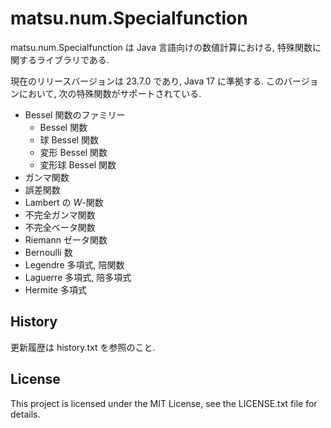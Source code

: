 # matsu.num.Specialfunction
matsu.num.Specialfunction は Java 言語向けの数値計算における, 特殊関数に関するライブラリである.

現在のリリースバージョンは 23.7.0 であり, Java 17 に準拠する.
このバージョンにおいて, 次の特殊関数がサポートされている.

- Bessel 関数のファミリー
  - Bessel 関数
  - 球 Bessel 関数
  - 変形 Bessel 関数
  - 変形球 Bessel 関数
- ガンマ関数
- 誤差関数
- Lambert の *W*-関数
- 不完全ガンマ関数
- 不完全ベータ関数
- Riemann ゼータ関数
- Bernoulli 数
- Legendre 多項式, 陪関数
- Laguerre 多項式, 陪多項式
- Hermite 多項式

## History
更新履歴は history.txt を参照のこと.

## License

This project is licensed under the MIT License, see the LICENSE.txt file for details.
